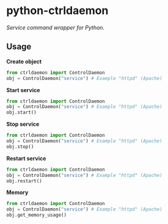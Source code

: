 python-ctrldaemon
=================

*Service command wrapper for Python.*

Usage
-------------------------------

**Create object**

```python
from ctrldaemon import ControlDaemon
obj = ControlDaemon("service") # Example "httpd" (Apache)
```

**Start service**

```python
from ctrldaemon import ControlDaemon
obj = ControlDaemon("service") # Example "httpd" (Apache)
obj.start()
```

**Stop service**

```python
from ctrldaemon import ControlDaemon
obj = ControlDaemon("service") # Example "httpd" (Apache)
obj.stop()
```

**Restart service**

```python
from ctrldaemon import ControlDaemon
obj = ControlDaemon("service") # Example "httpd" (Apache)
obj.restart()
```

**Memory**

```python
from ctrldaemon import ControlDaemon
obj = ControlDaemon("service") # Example "httpd" (Apache)
obj.get_memory_usage()
```
